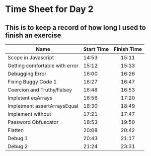 # Time Sheet for Day 2
## This is to keep a record of how long I used to finish an exercise

| Name | Start Time | Finish Time
|---|:---|:---:|
|Scope in Javascript| 14:53 |15:11|
|Getting comfortable with error| 15:12 | 15:33 |
|Debugging Error| 16:00 | 16:26 |
|Fixing Buggy Code 1 | 16:27 | 16:47|
|Coercion and Truthy/Falsey | 16:48 | 16:53 |
|Impletent eqArrays | 16:56 | 17:20 |
|Impletment assertArraysEqual | 18:30 | 18:49 |
|Implement without | 17:21 | 17:47 | 
|Password Obfuscator | 18:53 | 19:50 |
|Flatten | 20:08 | 20:42 |
|Debug 1 | 20:43 | 21:17 |
|Debug 2 | 21:24 | 23:31 |
